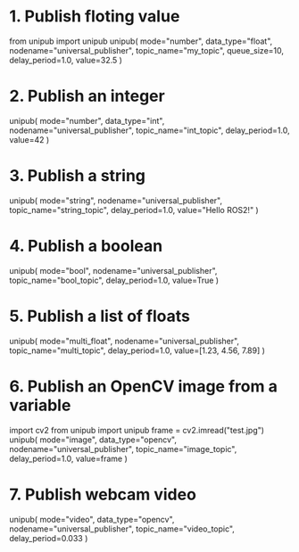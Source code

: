 # 1. Publish floting value    

from unipub import unipub
unipub(
    mode="number",
    data_type="float",
    nodename="universal_publisher",
    topic_name="my_topic",
    queue_size=10,
    delay_period=1.0,
    value=32.5
)


# 2. Publish an integer  

unipub(
    mode="number",
    data_type="int",
    nodename="universal_publisher",
    topic_name="int_topic",
    delay_period=1.0,
    value=42
)

# 3. Publish a string   

unipub(
    mode="string",
    nodename="universal_publisher",
    topic_name="string_topic",
    delay_period=1.0,
    value="Hello ROS2!"
)


# 4. Publish a boolean   

unipub(
    mode="bool",
    nodename="universal_publisher",
    topic_name="bool_topic",
    delay_period=1.0,
    value=True
)

# 5. Publish a list of floats  

unipub(
    mode="multi_float",
    nodename="universal_publisher",
    topic_name="multi_topic",
    delay_period=1.0,
    value=[1.23, 4.56, 7.89]
)



# 6. Publish an OpenCV image from a variable    

import cv2
from unipub import unipub
frame = cv2.imread("test.jpg")
unipub(
    mode="image",
    data_type="opencv",
    nodename="universal_publisher",
    topic_name="image_topic",
    delay_period=1.0,
    value=frame
)



# 7. Publish webcam video   

unipub(
    mode="video",
    data_type="opencv",
    nodename="universal_publisher",
    topic_name="video_topic",
    delay_period=0.033
)
